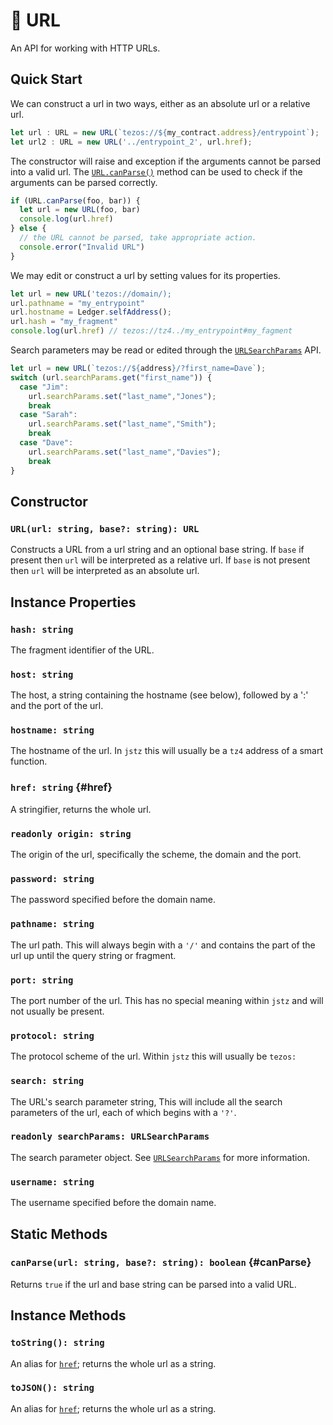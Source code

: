 # 🔗 URL
An API for working with HTTP URLs. 

## Quick Start

We can construct a url in two ways, either as an absolute url or a relative url.
```typescript 
let url : URL = new URL(`tezos://${my_contract.address}/entrypoint`);
let url2 : URL = new URL('../entrypoint_2', url.href);
```
The constructor will raise and exception if the arguments cannot be parsed into a valid url.
The [`URL.canParse()`](#canParse) method can be used to check if the arguments can be parsed correctly.
```typescript
if (URL.canParse(foo, bar)) {
  let url = new URL(foo, bar)
  console.log(url.href)
} else {
  // the URL cannot be parsed, take appropriate action.
  console.error("Invalid URL")
}
```

We may edit or construct a url by setting values for its properties.
```typescript
let url = new URL('tezos://domain/);
url.pathname = "my_entrypoint"
url.hostname = Ledger.selfAddress();
url.hash = "my_fragment"
console.log(url.href) // tezos://tz4../my_entrypoint#my_fagment
```

Search parameters may be read or edited through the [`URLSearchParams`](./url_search_params.md) API.
```typescript
let url = new URL(`tezos://${address}/?first_name=Dave`);
switch (url.searchParams.get("first_name")) {
  case "Jim":
    url.searchParams.set("last_name","Jones");
    break
  case "Sarah":
    url.searchParams.set("last_name","Smith");
    break
  case "Dave":
    url.searchParams.set("last_name","Davies");
    break
}
```


## Constructor
### `URL(url: string, base?: string): URL`
Constructs a URL from a url string and an optional base string. 
If `base` if present then `url` will be interpreted as a relative url. 
If `base` is not present then `url` will be interpreted as an absolute url.
## Instance Properties
### `hash: string`
The fragment identifier of the URL.
### `host: string`
The host, a string containing the hostname (see below), followed by a ':' and the port of the url.
### `hostname: string`
The hostname of the url. In `jstz` this will usually be a `tz4` address of a smart function.
### `href: string` {#href}
A stringifier, returns the whole url.
### `readonly origin: string`
The origin of the url, specifically the scheme, the domain and the port.
### `password: string`
The password specified before the domain name.
### `pathname: string`
The url path. This will always begin with a `'/'` and contains the part of the url up until the query string or fragment.
### `port: string`
The port number of the url.  This has no special meaning within `jstz` and will not usually be present.
### `protocol: string`
The protocol scheme of the url. Within `jstz` this will usually be `tezos:`
### `search: string`
The URL's search parameter string, This will include all the search parameters of the url, each of which begins with a `'?'`.
### `readonly searchParams: URLSearchParams`
The search parameter object. See [`URLSearchParams`](./url_search_params.md) for more information.
### `username: string`
The username specified before the domain name.
## Static Methods
### `canParse(url: string, base?: string): boolean` {#canParse}
Returns `true` if the url and base string can be parsed into a valid URL.
## Instance Methods
### `toString(): string`
An alias for [`href`](#href); returns the whole url as a string. 
### `toJSON(): string`
An alias for [`href`](#href); returns the whole url as a string. 
